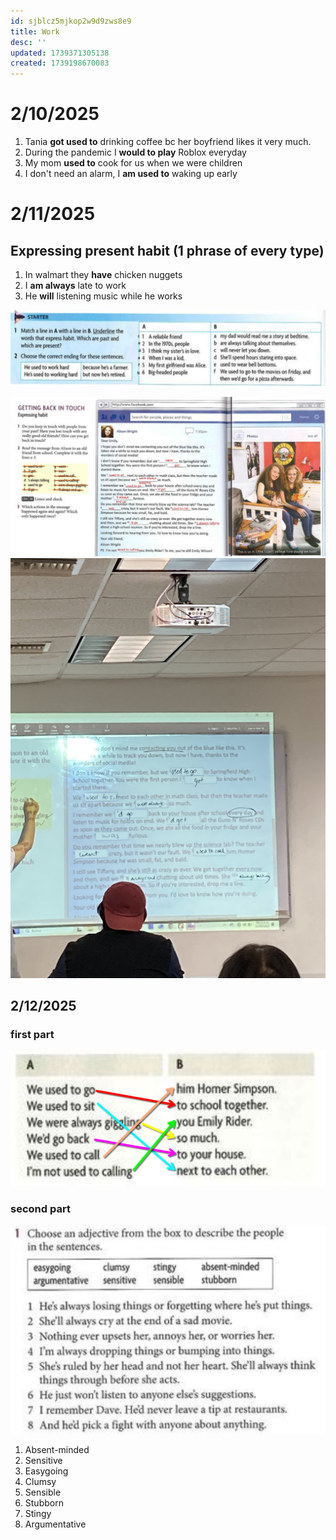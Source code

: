 ```yaml
---
id: sjblcz5mjkop2w9d9zws8e9
title: Work
desc: ''
updated: 1739371305138
created: 1739198670083
---
```

# 2/10/2025 
1. Tania **got used to** drinking coffee bc her boyfriend likes it very much.
2. During the pandemic I **would to play** Roblox everyday
3. My mom **used to** cook for us when we were children
4. I don't need an alarm, I **am used to** waking up early

# 2/11/2025
## Expressing present habit (1 phrase of every type)
1. In walmart they **have** chicken nuggets
2. I **am always** late to work
3. He **will** listening music while he works

![alt text](image-42.png)

![alt text](image-43.png)
![alt text](IMG_8192.jpeg)

## 2/12/2025
### first part
![alt text](image-44.png)

### second part
![alt text](image-45.png)

1. Absent-minded 
2. Sensitive 
3. Easygoing 
4. Clumsy 
5. Sensible 
6. Stubborn 
7. Stingy 
8. Argumentative 